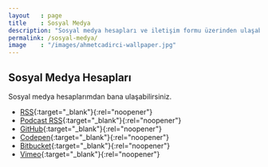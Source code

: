 ```yaml
---
layout   : page
title    : Sosyal Medya
description: "Sosyal medya hesapları ve iletişim formu üzerinden ulaşabilirsiniz."
permalink: /sosyal-medya/
image    : "/images/ahmetcadirci-wallpaper.jpg"
---
```


## Sosyal Medya Hesapları

Sosyal medya hesaplarımdan bana ulaşabilirsiniz.

- [RSS](https://ahmetcadirci.com.tr/rss){:target="_blank"}{:rel="noopener"}
- [Podcast RSS](https://ahmetcadirci.com.tr/podcast){:target="_blank"}{:rel="noopener"}
- [GitHub](https://ahmetcadirci.com.tr/github){:target="_blank"}{:rel="noopener"}
- [Codepen](https://ahmetcadirci.com.tr/codepen){:target="_blank"}{:rel="noopener"}
- [Bitbucket](https://ahmetcadirci.com.tr/bitbucket){:target="_blank"}{:rel="noopener"}
- [Vimeo](https://ahmetcadirci.com.tr/vimeo){:target="_blank"}{:rel="noopener"}